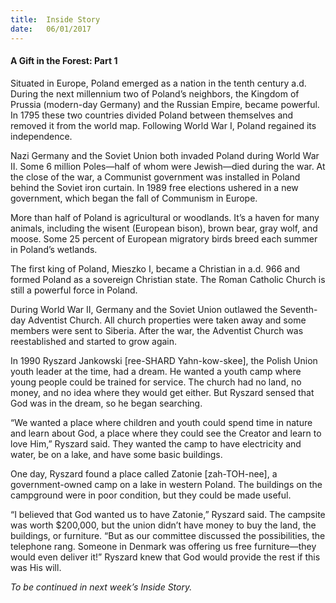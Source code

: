 ```yaml
---
title:  Inside Story
date:   06/01/2017
---
```


#### A Gift in the Forest: Part 1

Situated in Europe, Poland emerged as a nation in the tenth century a.d. During the next millennium two of Poland’s neighbors, the Kingdom of Prussia (modern-day Germany) and the Russian Empire, became powerful. In 1795 these two countries divided Poland between themselves and removed it from the world map. Following World War I, Poland regained its independence.

Nazi Germany and the Soviet Union both invaded Poland during World War II. Some 6 million Poles—half of whom were Jewish—died during the war. At the close of the war, a Communist government was installed in Poland behind the Soviet iron curtain. In 1989 free elections ushered in a new government, which began the fall of Communism in Europe.

More than half of Poland is agricultural or woodlands. It’s a haven for many animals, including the wisent (European bison), brown bear, gray wolf, and moose. Some 25 percent of European migratory birds breed each summer in Poland’s wetlands. 

The first king of Poland, Mieszko I, became a Christian in a.d. 966 and formed Poland as a sovereign Christian state. The Roman Catholic Church is still a powerful force in Poland.

During World War II, Germany and the Soviet Union outlawed the Seventh-day Adventist Church. All church properties were taken away and some members were sent to Siberia. After the war, the Adventist Church was reestablished and started to grow again.

In 1990 Ryszard Jankowski [ree-SHARD Yahn-kow-skee], the Polish Union youth leader at the time, had a dream. He wanted a youth camp where young people could be trained for service. The church had no land, no money, and no idea where they would get either. But Ryszard sensed that God was in the dream, so he began searching.

“We wanted a place where children and youth could spend time in nature and learn about God, a place where they could see the Creator and learn to love Him,” Ryszard said. They wanted the camp to have electricity and water, be on a lake, and have some basic buildings.

One day, Ryszard found a place called Zatonie [zah-TOH-nee], a government-owned camp on a lake in western Poland. The buildings on the campground were in poor condition, but they could be made useful. 

“I believed that God wanted us to have Zatonie,” Ryszard said. The campsite was worth $200,000, but the union didn’t have money to buy the land, the buildings, or furniture. “But as our committee discussed the possibilities, the telephone rang. Someone in Denmark was offering us free furniture—they would even deliver it!” Ryszard knew that God would provide the rest if this was His will. 

_To be continued in next week’s Inside Story._